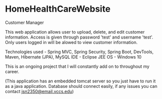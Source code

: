 # HomeHealthCareWebsite
Customer Manager

This web application allows user to upload, delete, and edit customer information.  Access is given through password 'test' and username 'test'.  Only users logged in will be alowed to view customer information.

Technologies used - Spring MVC, Spring Security, Spring Boot, DevTools, Maven, Hibernate (JPA), MySQL
IDE - Eclipse JEE
OS - Windows 10

This is an ongoing project that I will constantly add on to throughout my career. 


(This application has an embedded tomcat server so you just have to run it as a java application.  Database should connect easily, if any issues you can contact jsn2350@email.vccs.edu)
